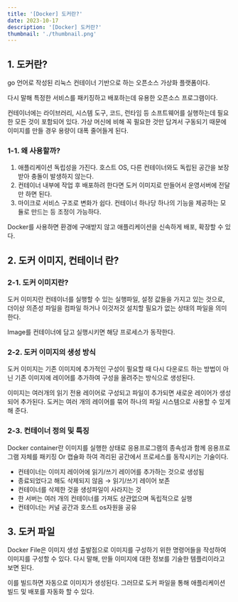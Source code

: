 ```yaml
---
title: '[Docker] 도커란?'
date: 2023-10-17
description: '[Docker] 도커란?'
thumbnail: './thumbnail.png'
---
```


## 1. 도커란?

go 언어로 작성된 리눅스 컨테이너 기반으로 하는 오픈소스 가상화 플랫폼이다.

다시 말해 특정한 서비스를 패키징하고 배포하는데 유용한 오픈소스 프로그램이다.

컨테이너에는 라이브러리, 시스템 도구, 코드, 런타임 등 소프트웨어를 실행하는데 필요한 모든 것이 포함되어 있다. 가상 머신에 비해 꼭 필요한 것만 담겨서 구동되기 때문에 이미지를 만들 경우 용량이 대폭 줄어들게 된다.

### 1-1. 왜 사용할까?

1. 애플리케이션 독립성을 가진다. 호스트 OS, 다른 컨테이너와도 독립된 공간을 보장받아 충돌이 발생하지 않는다.
2. 컨테이너 내부에 작업 후 배포하려 한다면 도커 이미지로 만들어서 운영서버에 전달만 하면 된다.
3. 마이크로 서비스 구조로 변화가 쉽다. 컨테이너 하나당 하나의 기능을 제공하는 모듈로 만드는 등 조정이 가능하다.

Docker를 사용하면 환경에 구애받지 않고 애플리케이션을 신속하게 배포, 확장할 수 있다.

## 2. 도커 이미지, 컨테이너 란?

### 2-1. 도커 이미지란?

도커 이미지란 컨테이너를 실행할 수 있는 실행파일, 설정 값들을 가지고 있는 것으로, 더이상 의존성 파일을 컴파일 하거나 이것저것 설치할 필요가 없는 상태의 파일을 의미한다.

Image를 컨테이너에 담고 실행시키면 해당 프로세스가 동작한다.

### 2-2. 도커 이미지의 생성 방식

도커 이미지는 기존 이미지에 추가적인 구성이 필요할 때 다시 다운로드 하는 방법이 아닌 기존 이미지에 레이어를 추가하여 구성을 올려주는 방식으로 생성된다.

이미지는 여러개의 읽기 전용 레이어로 구성되고 파일이 추가되면 새로운 레이어가 생성되어 추가된다. 도커는 여러 개의 레이어를 묶어 하나의 파일 시스템으로 사용할 수 있게 해 준다.

### 2-3. 컨테이너 정의 및 특징

Docker container란 이미지를 실행한 상태로 응용프로그램의 종속성과 함께 응용프로그램 자체를 패키징 Or 캡슐화 하여 격리된 공간에서 프로세스를 동작시키는 기술이다.

- 컨테이너는 이미지 레이어에 읽기/쓰기 레이어를 추가하는 것으로 생성됨
- 종료되었다고 해도 삭제되지 않음 → 읽기/쓰기 레이어 보존
- 컨테이너를 삭제한 것을 생성파일이 사라지는 것
- 한 서버는 여러 개의 컨테이너를 가져도 상관없으며 독립적으로 실행
- 컨테이너는 커널 공간과 호스트 os자원을 공유

## 3. 도커 파일

Docker File은 이미지 생성 출발점으로 이미지를 구성하기 위한 명령어들을 작성하여 이미지를 구성할 수 있다. 다시 말해, 만들 이미지에 대한 정보를 기술한 템플리이라고 보면 된다.

이를 빌드하면 자동으로 이미지가 생성된다. 그러므로 도커 파일을 통해 애플리케이션 빌드 및 배포를 자동화 할 수 있다.
